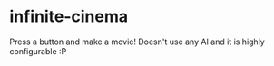 # infinite-cinema
Press a button and make a movie! Doesn't use any AI and it is highly configurable :P
